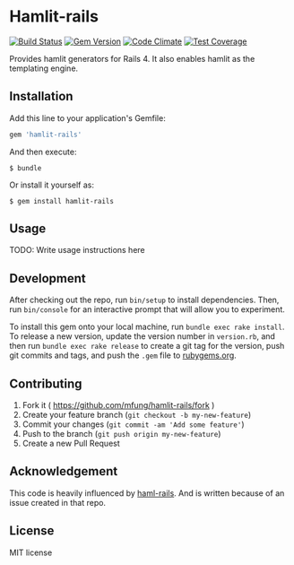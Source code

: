 Hamlit-rails
============

[![Build Status](https://travis-ci.org/mfung/hamlit-rails.svg)](https://travis-ci.org/mfung/hamlit-rails) [![Gem Version](https://badge.fury.io/rb/hamlit-rails.svg)](http://badge.fury.io/rb/hamlit-rails) [![Code Climate](https://codeclimate.com/github/mfung/hamlit-rails/badges/gpa.svg)](https://codeclimate.com/github/mfung/hamlit-rails) [![Test Coverage](https://codeclimate.com/github/mfung/hamlit-rails/badges/coverage.svg)](https://codeclimate.com/github/mfung/hamlit-rails/coverage)

Provides hamlit generators for Rails 4. It also enables hamlit as the templating
engine.

## Installation

Add this line to your application's Gemfile:

```ruby
gem 'hamlit-rails'
```

And then execute:

    $ bundle

Or install it yourself as:

    $ gem install hamlit-rails

## Usage

TODO: Write usage instructions here

## Development

After checking out the repo, run `bin/setup` to install dependencies. Then, run `bin/console` for an interactive prompt that will allow you to experiment.

To install this gem onto your local machine, run `bundle exec rake install`. To release a new version, update the version number in `version.rb`, and then run `bundle exec rake release` to create a git tag for the version, push git commits and tags, and push the `.gem` file to [rubygems.org](https://rubygems.org).

## Contributing

1. Fork it ( https://github.com/mfung/hamlit-rails/fork )
2. Create your feature branch (`git checkout -b my-new-feature`)
3. Commit your changes (`git commit -am 'Add some feature'`)
4. Push to the branch (`git push origin my-new-feature`)
5. Create a new Pull Request

## Acknowledgement
This code is heavily influenced by [haml-rails](https://github.com/indirect/haml-rails).
And is written because of an issue created in that repo.

## License

MIT license